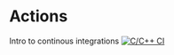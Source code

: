 # Actions
Intro to continous integrations
[![C/C++ CI](https://github.com/Kramos31/Actions/actions/workflows/maincpp.yml/badge.svg)](https://github.com/Kramos31/Actions/actions/workflows/maincpp.yml)
